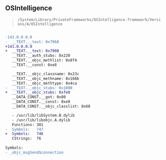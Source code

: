 ## OSIntelligence

> `/System/Library/PrivateFrameworks/OSIntelligence.framework/Versions/A/OSIntelligence`

```diff

-143.0.0.0.0
-  __TEXT.__text: 0x7968
+141.0.0.0.0
+  __TEXT.__text: 0x7908
   __TEXT.__auth_stubs: 0x220
   __TEXT.__objc_methlist: 0x8f4
   __TEXT.__const: 0xe8

   __TEXT.__objc_classname: 0x23c
   __TEXT.__objc_methname: 0x166b
   __TEXT.__objc_methtype: 0x4ca
-  __TEXT.__objc_stubs: 0x1000
+  __TEXT.__objc_stubs: 0xfe0
   __DATA_CONST.__got: 0x80
   __DATA_CONST.__const: 0xe0
   __DATA_CONST.__objc_classlist: 0x68

   - /usr/lib/libSystem.B.dylib
   - /usr/lib/libobjc.A.dylib
   Functions: 301
-  Symbols:   747
+  Symbols:   746
   CStrings:  76
 
Symbols:
- _objc_msgSend$connection

```
